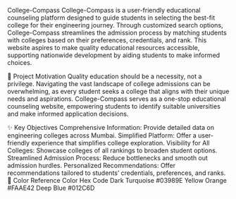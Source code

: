 College-Compass
College-Compass is a user-friendly educational counseling platform designed to guide students in selecting the best-fit college for their engineering journey. Through customized search options, College-Compass streamlines the admission process by matching students with colleges based on their preferences, credentials, and rank. This website aspires to make quality educational resources accessible, supporting nationwide development by aiding students to make informed choices.

🌟 Project Motivation
Quality education should be a necessity, not a privilege. Navigating the vast landscape of college admissions can be overwhelming, as every student seeks a college that aligns with their unique needs and aspirations. College-Compass serves as a one-stop educational counseling website, empowering students to identify suitable universities and make informed application decisions.

✨ Key Objectives
Comprehensive Information: Provide detailed data on engineering colleges across Mumbai.
Simplified Platform: Offer a user-friendly experience that simplifies college exploration.
Visibility for All Colleges: Showcase colleges of all rankings to broaden student options.
Streamlined Admission Process: Reduce bottlenecks and smooth out admission hurdles.
Personalized Recommendations: Offer recommendations tailored to students’ credentials, preferences, and ranks.
🎨 Color Reference
Color	Hex Code
Dark Turquoise	#03989E
Yellow Orange	#FAAE42
Deep Blue	#012C6D






